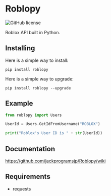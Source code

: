 # Roblopy

![GitHub license](https://img.shields.io/badge/license-MIT-blue.svg)

Roblox API built in Python.

## Installing

Here is a simple way to install:
```
pip install roblopy
```

Here is a simple way to upgrade:
```
pip install roblopy --upgrade
```

## Example

```python
from roblopy import Users

UserId = Users.GetIdFromUsername("ROBLOX")

print("Roblox's User ID is " + str(UserId))
```

## Documentation

https://github.com/jackprogramsjp/Roblopy/wiki

## Requirements

* requests